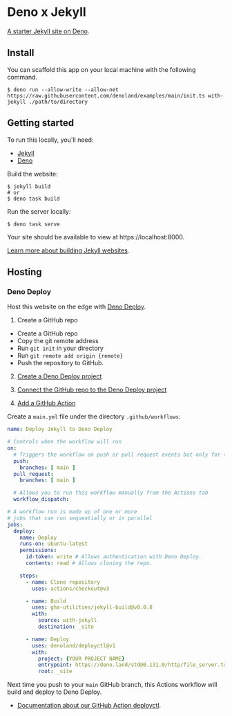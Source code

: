 # Deno x Jekyll

[A starter Jekyll site on Deno](https://examples-deno-jekyll.deno.dev/).

## Install

You can scaffold this app on your local machine with the following command.

```
$ deno run --allow-write --allow-net https://raw.githubusercontent.com/denoland/examples/main/init.ts with-jekyll ./path/to/directory
```

## Getting started

To run this locally, you'll need:
- [Jekyll](https://jekyllrb.com)
- [Deno](https://deno.land)

Build the website:

```shell
$ jekyll build
# or
$ deno task build
```

Run the server locally:

```
$ deno task serve
```

Your site should be available to view at https://localhost:8000.

[Learn more about building Jekyll websites](https://jekyllrb.com/resources/).

## Hosting

### Deno Deploy

Host this website on the edge with [Deno Deploy](https://deno.com/deploy).

1. Create a GitHub repo

- Create a GitHub repo
- Copy the git remote address
- Run `git init` in your directory
- Run `git remote add origin {remote}`
- Push the repository to GitHub.

2. [Create a Deno Deploy project](https://deno.com/deploy/docs/projects#creating-a-project)

3. [Connect the GitHub repo to the Deno Deploy project](https://deno.com/deploy/docs/projects#git-integration)

4. [Add a GitHub Action](https://deno.com/deploy/docs/deployctl#deployctl-github-action)

Create a `main.yml` file under the directory `.github/workflows`:

```yaml
name: Deploy Jekyll to Deno Deploy

# Controls when the workflow will run
on:
  # Triggers the workflow on push or pull request events but only for the main branch
  push:
    branches: [ main ]
  pull_request:
    branches: [ main ]

  # Allows you to run this workflow manually from the Actions tab
  workflow_dispatch:

# A workflow run is made up of one or more
# jobs that can run sequentially or in parallel
jobs:
  deploy:
    name: Deploy
    runs-on: ubuntu-latest
    permissions:
      id-token: write # Allows authentication with Deno Deploy.
      contents: read # Allows cloning the repo.

    steps:
      - name: Clone repository
        uses: actions/checkout@v3

      - name: Build
        uses: gha-utilities/jekyll-build@v0.0.8
        with:
          source: with-jekyll
          destination: _site

      - name: Deploy
        uses: denoland/deployctl@v1
        with:
          project: {YOUR PROJECT NAME}
          entrypoint: https://deno.land/std@0.131.0/http/file_server.ts
          root: _site
```

Next time you push to your `main` GitHub branch, this Actions workflow will build and deploy to Deno Deploy.

- [Documentation about our GitHub Action deployctl](https://deno.com/deploy/docs/deployctl).
